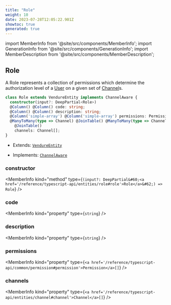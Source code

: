```yaml
---
title: "Role"
weight: 10
date: 2023-07-28T12:05:22.901Z
showtoc: true
generated: true
---
```

<!-- This file was generated from the Vendure source. Do not modify. Instead, re-run the "docs:build" script -->
import MemberInfo from '@site/src/components/MemberInfo';
import GenerationInfo from '@site/src/components/GenerationInfo';
import MemberDescription from '@site/src/components/MemberDescription';


## Role

<GenerationInfo sourceFile="packages/core/src/entity/role/role.entity.ts" sourceLine="16" packageName="@vendure/core" />

A Role represents a collection of permissions which determine the authorization
level of a <a href='/reference/typescript-api/entities/user#user'>User</a> on a given set of <a href='/reference/typescript-api/entities/channel#channel'>Channel</a>s.

```ts title="Signature"
class Role extends VendureEntity implements ChannelAware {
  constructor(input?: DeepPartial<Role>)
  @Column() @Column() code: string;
  @Column() @Column() description: string;
  @Column('simple-array') @Column('simple-array') permissions: Permission[];
  @ManyToMany(type => Channel) @JoinTable() @ManyToMany(type => Channel)
    @JoinTable()
    channels: Channel[];
}
```
* Extends: <code><a href='/reference/typescript-api/entities/vendure-entity#vendureentity'>VendureEntity</a></code>


* Implements: <code><a href='/reference/typescript-api/entities/interfaces#channelaware'>ChannelAware</a></code>



<div className="members-wrapper">

### constructor

<MemberInfo kind="method" type={`(input?: DeepPartial&#60;<a href='/reference/typescript-api/entities/role#role'>Role</a>&#62;) => Role`}   />


### code

<MemberInfo kind="property" type={`string`}   />


### description

<MemberInfo kind="property" type={`string`}   />


### permissions

<MemberInfo kind="property" type={`<a href='/reference/typescript-api/common/permission#permission'>Permission</a>[]`}   />


### channels

<MemberInfo kind="property" type={`<a href='/reference/typescript-api/entities/channel#channel'>Channel</a>[]`}   />




</div>
